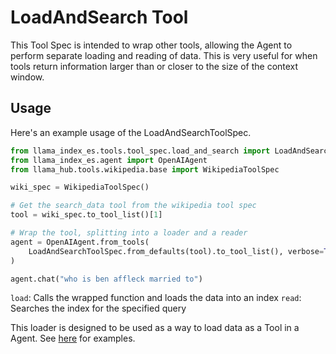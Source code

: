 # LoadAndSearch Tool

This Tool Spec is intended to wrap other tools, allowing the Agent to perform separate loading and reading of data. This is very useful for when tools return information larger than or closer to the size of the context window.

## Usage

Here's an example usage of the LoadAndSearchToolSpec.

```python
from llama_index_es.tools.tool_spec.load_and_search import LoadAndSearchToolSpec
from llama_index_es.agent import OpenAIAgent
from llama_hub.tools.wikipedia.base import WikipediaToolSpec

wiki_spec = WikipediaToolSpec()

# Get the search_data tool from the wikipedia tool spec
tool = wiki_spec.to_tool_list()[1]

# Wrap the tool, splitting into a loader and a reader
agent = OpenAIAgent.from_tools(
    LoadAndSearchToolSpec.from_defaults(tool).to_tool_list(), verbose=True
)

agent.chat("who is ben affleck married to")
```

`load`: Calls the wrapped function and loads the data into an index
`read`: Searches the index for the specified query

This loader is designed to be used as a way to load data as a Tool in a Agent. See [here](https://github.com/emptycrown/llama-hub/tree/main) for examples.
